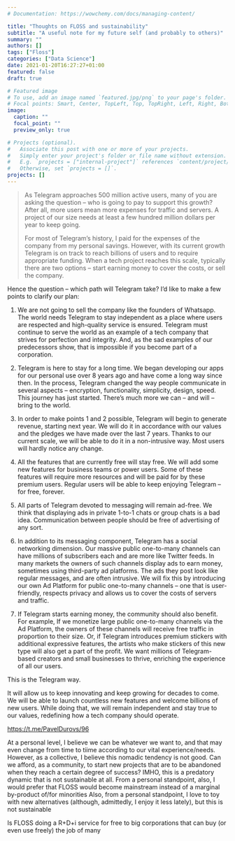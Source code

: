 ```yaml
---
# Documentation: https://wowchemy.com/docs/managing-content/

title: "Thoughts on FLOSS and sustainability"
subtitle: "A useful note for my future self (and probably to others)"
summary: ""
authors: []
tags: ["Floss"]
categories: ["Data Science"]
date: 2021-01-20T16:27:27+01:00
featured: false
draft: true

# Featured image
# To use, add an image named `featured.jpg/png` to your page's folder.
# Focal points: Smart, Center, TopLeft, Top, TopRight, Left, Right, BottomLeft, Bottom, BottomRight.
image:
  caption: ""
  focal_point: ""
  preview_only: true

# Projects (optional).
#   Associate this post with one or more of your projects.
#   Simply enter your project's folder or file name without extension.
#   E.g. `projects = ["internal-project"]` references `content/project/deep-learning/index.md`.
#   Otherwise, set `projects = []`.
projects: []
---
```


> As Telegram approaches 500 million active users, many of you are asking the question – who is going to pay to support this growth? After all, more users mean more expenses for traffic and servers. A project of our size needs at least a few hundred million dollars per year to keep going.
>
> For most of Telegram’s history, I paid for the expenses of the company from my personal savings. However, with its current growth Telegram is on track to reach billions of users and to require appropriate funding. When a tech project reaches this scale, typically there are two options – start earning money to cover the costs, or sell the company.

Hence the question – which path will Telegram take? I’d like to make a few points to clarify our plan:

1. We are not going to sell the company like the founders of Whatsapp. The world needs Telegram to stay independent as a place where users are respected and high-quality service is ensured. Telegram must continue to serve the world as an example of a tech company that strives for perfection and integrity. And, as the sad examples of our predecessors show, that is impossible if you become part of a corporation.

2. Telegram is here to stay for a long time. We began developing our apps for our personal use over 8 years ago and have come a long way since then. In the process, Telegram changed the way people communicate in several aspects – encryption, functionality, simplicity, design, speed. This journey has just started. There’s much more we can – and will – bring to the world.

3. In order to make points 1 and 2 possible, Telegram will begin to generate revenue, starting next year. We will do it in accordance with our values and the pledges we have made over the last 7 years. Thanks to our current scale, we will be able to do it in a non-intrusive way. Most users will hardly notice any change.

4. All the features that are currently free will stay free. We will add some new features for business teams or power users. Some of these features will require more resources and will be paid for by these premium users. Regular users will be able to keep enjoying Telegram – for free, forever.

5. All parts of Telegram devoted to messaging will remain ad-free. We think that displaying ads in private 1-to-1 chats or group chats is a bad idea. Communication between people should be free of advertising of any sort.

6. In addition to its messaging component, Telegram has a social networking dimension. Our massive public one-to-many channels can have millions of subscribers each and are more like Twitter feeds. In many markets the owners of such channels display ads to earn money, sometimes using third-party ad platforms. The ads they post look like regular messages, and are often intrusive. We will fix this by introducing our own Ad Platform for public one-to-many channels – one that is user-friendly, respects privacy and allows us to cover the costs of servers and traffic.

7. If Telegram starts earning money, the community should also benefit. For example, If we monetize large public one-to-many channels via the Ad Platform, the owners of these channels will receive free traffic in proportion to their size. Or, if Telegram introduces premium stickers with additional expressive features, the artists who make stickers of this new type will also get a part of the profit. We want millions of Telegram-based creators and small businesses to thrive, enriching the experience of all our users.

This is the Telegram way.

It will allow us to keep innovating and keep growing for decades to come. We will be able to launch countless new features and welcome billions of new users. While doing that, we will remain independent and stay true to our values, redefining how a tech company should operate.

https://t.me/PavelDurovs/96


At a personal level, I believe we can be whatever we want to, and that may even change from time to tiime according to our vital experience/needs. However, as a collective, I believe this nomadic tendency is not good. Can we afford, as a community, to start new projects that are to be abandoned when they reach a certain degree of success? IMHO, this is a predatory dynamic that is not sustainable at all.
From a personal standpoint, also, I would prefer that FLOSS would become mainstream instead of a marginal by-product of/for minorities
Also, from a personal standpoint, I love to toy with new alternatives (although, admittedly, I enjoy it less lately), but this is not sustainable

Is FLOSS doing a R+D+i service for free to big corporations that can buy (or even use freely) the job of many 